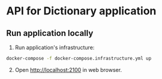 # API for Dictionary application

## Run application locally

1. Run application's infrastructure:

```bash
docker-compose -f docker-compose.infrastructure.yml up
```

2. Open <http://localhost:2100> in web browser.
